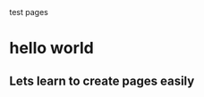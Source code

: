 <head>test pages</head>
<h1>hello world</h1>
<h2>Lets learn to create pages easily</h2>
<style>
div {
  background-image: url('img_girl.jpg');
}
</style>

